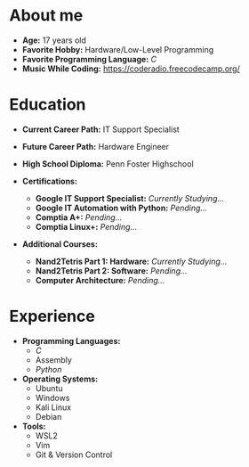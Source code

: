 # About me

- **Age:** 17 years old
- **Favorite Hobby:** Hardware/Low-Level Programming
- **Favorite Programming Language:** *C*
- **Music While Coding:** https://coderadio.freecodecamp.org/

# Education

- **Current Career Path:** IT Support Specialist
- **Future Career Path:** Hardware Engineer
- **High School Diploma:** Penn Foster Highschool
- **Certifications:**
  - **Google IT Support Specialist:** *Currently Studying...*
  - **Google IT Automation with Python:** *Pending...*
  - **Comptia A+:** *Pending...*
  - **Comptia Linux+:** *Pending...*

- **Additional Courses:**
  - **Nand2Tetris Part 1: Hardware:** *Currently Studying...*
  - **Nand2Tetris Part 2: Software:** *Pending...*
  - **Computer Architecture:** *Pending...*

# Experience

- **Programming Languages:**
  - *C*
  - Assembly
  - *Python*
- **Operating Systems:**
  - Ubuntu
  - Windows
  - Kali Linux
  - Debian
- **Tools:**
  - WSL2
  - Vim
  - Git & Version Control
